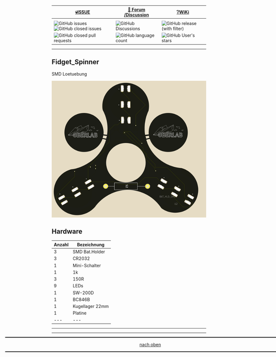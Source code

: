 <a name="oben"></a>


<div align="center">

  |[:skull:ISSUE](https://github.com/frankyhub/LOGO_Steuerungstechnik/issues?q=is%3Aissue)|[:speech_balloon: Forum /Discussion](https://github.com/frankyhub/Markdown/discussions?discussions_q=)|[:grey_question:WiKi](https://github.com/frankyhub/LOGO_Steuerungstechnik/wiki/Sicherheitsbestimmungen)|
|--|--|--|
| | | |
|![GitHub issues](https://img.shields.io/github/issues/frankyhub/Fidget_Spinner)![GitHub closed issues](https://img.shields.io/github/issues-closed/frankyhub/Fidget_Spinner)|![GitHub Discussions](https://img.shields.io/github/discussions/frankyhub/Fidget_Spinner)|![GitHub release (with filter)](https://img.shields.io/github/v/release/frankyhub/Fidget_Spinner)|
|![GitHub closed pull requests](https://img.shields.io/github/issues-pr-closed/finaldie/skull.svg)[](https://github.com/frankyhub/Fidget_Spinner/pulls)|![GitHub language count](https://img.shields.io/github/languages/count/finaldie/skull.svg)[](https://github.com/frankyhub/Fidget_Spinner/) | ![GitHub User's stars](https://img.shields.io/github/stars/frankyhub)|
</div>


---


## Fidget_Spinner
SMD Loetuebung

![Bild](pic/FidgetSpinner_F2.png)


## Hardware

| Anzahl | Bezeichnung | 
| -------- | -------- | 
| 3  | SMD Bat.Holder   |
| 3  |  CR2032  |
| 1  |  Mini-Schalter  |
|  1 |  1k  |
|  3 |  150R  |
| 9  |  LEDs  |
| 1  |  SW-200D  |
| 1  | BC846B   |
|  1 | Kugellager 22mm   | 
|  1 |  Platine  | 
| ---  |  ---  | 

---

<div style="position:absolute; left:2cm; ">   
<ol class="breadcrumb" style="border-top: 2px solid black;border-bottom:2px solid black; height: 45px; width: 900px;"> <p align="center"><a href="#oben">nach oben</a></p></ol>
</div>  

---
